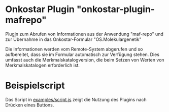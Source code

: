# Onkostar Plugin "onkostar-plugin-mafrepo"

Plugin zum Abrufen von Informationen aus der Anwendung "maf-repo" und zur Übernahme in das Onkostar-Formular "OS.Molekulargenetik"

Die Informationen werden vom Remote-System abgerufen und so aufbereitet, dass sie im Formular automatisch zur Verfügung stehen.
Dies umfasst auch die Merkmalskatalogversion, die beim Setzen von Werten von Merkmalskatalogen erforderlich ist.

# Beispielscript

Das Script in [examples/script.js](examples/script.js) zeigt die Nutzung des Plugins nach Drücken eines Buttons.